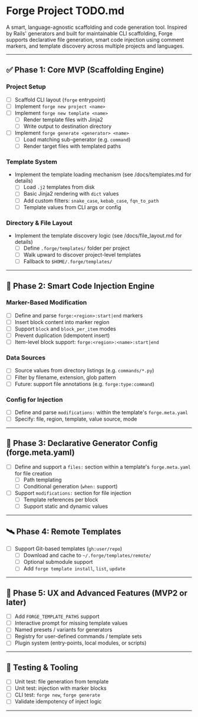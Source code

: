 # Forge Project TODO.md

A smart, language-agnostic scaffolding and code generation tool. Inspired by Rails' generators and built for maintainable CLI scaffolding, Forge supports declarative file generation, smart code injection using comment markers, and template discovery across multiple projects and languages.

---

## ✅ Phase 1: Core MVP (Scaffolding Engine)

### Project Setup
- [ ] Scaffold CLI layout (`forge` entrypoint)
- [ ] Implement `forge new project <name>`
- [ ] Implement `forge new template <name>`
  - [ ] Render template files with Jinja2
  - [ ] Write output to destination directory
- [ ] Implement `forge generate <generator> <name>`
  - [ ] Load matching sub-generator (e.g. `command`)
  - [ ] Render target files with templated paths

### Template System
- Implement the template loading mechanism (see /docs/templates.md for details)
  - [ ] Load `.j2` templates from disk
  - [ ] Basic Jinja2 rendering with `dict` values
  - [ ] Add custom filters: `snake_case`, `kebab_case`, `fqn_to_path`
  - [ ] Template values from CLI args or config

### Directory & File Layout
- Implement the template discovery logic (see /docs/file_layout.md for details)
  - [ ] Define `.forge/templates/` folder per project
  - [ ] Walk upward to discover project-level templates
  - [ ] Fallback to `$HOME/.forge/templates/`

---

## 🧠 Phase 2: Smart Code Injection Engine

### Marker-Based Modification
- [ ] Define and parse `forge:<region>:start|end` markers
- [ ] Insert block content into marker region
- [ ] Support `block` and `block_per_item` modes
- [ ] Prevent duplication (idempotent insert)
- [ ] Item-level block support: `forge:<region>:<name>:start|end`

### Data Sources
- [ ] Source values from directory listings (e.g. `commands/*.py`)
- [ ] Filter by filename, extension, glob pattern
- [ ] Future: support file annotations (e.g. `forge:type:command`)

### Config for Injection
- [ ] Define and parse `modifications:` within the template's `forge.meta.yaml`
- [ ] Specify: file, region, template, value source, mode

---

## 🧩 Phase 3: Declarative Generator Config (forge.meta.yaml)
- [ ] Define and support a `files:` section within a template's `forge.meta.yaml` for file creation
  - [ ] Path templating
  - [ ] Conditional generation (`when:` support)
- [ ] Support `modifications:` section for file injection
  - [ ] Template references per block
  - [ ] Support static and dynamic values

---

## 🛰️ Phase 4: Remote Templates
- [ ] Support Git-based templates (`gh:user/repo`)
  - [ ] Download and cache to `~/.forge/templates/remote/`
  - [ ] Optional submodule support
  - [ ] Add `forge template install`, `list`, `update`

---

## 🔮 Phase 5: UX and Advanced Features (MVP2 or later)
- [ ] Add `FORGE_TEMPLATE_PATHS` support
- [ ] Interactive prompt for missing template values
- [ ] Named presets / variants for generators
- [ ] Registry for user-defined commands / template sets
- [ ] Plugin system (entry-points, local modules, or scripts)

---

## 🧪 Testing & Tooling
- [ ] Unit test: file generation from template
- [ ] Unit test: injection with marker blocks
- [ ] CLI test: `forge new`, `forge generate`
- [ ] Validate idempotency of inject logic

---